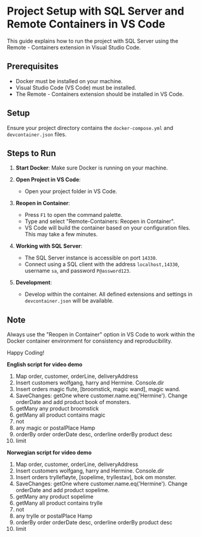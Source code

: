 # Project Setup with SQL Server and Remote Containers in VS Code

This guide explains how to run the project with SQL Server using the Remote - Containers extension in Visual Studio Code.

## Prerequisites

- Docker must be installed on your machine.
- Visual Studio Code (VS Code) must be installed.
- The Remote - Containers extension should be installed in VS Code.

## Setup

Ensure your project directory contains the `docker-compose.yml` and `devcontainer.json` files.

## Steps to Run

1. **Start Docker**: Make sure Docker is running on your machine.

2. **Open Project in VS Code**:
   - Open your project folder in VS Code.

3. **Reopen in Container**:
   - Press `F1` to open the command palette.
   - Type and select "Remote-Containers: Reopen in Container".
   - VS Code will build the container based on your configuration files. This may take a few minutes.

4. **Working with SQL Server**:
   - The SQL Server instance is accessible on port `14330`.
   - Connect using a SQL client with the address `localhost,14330`, username `sa`, and password `P@assword123`.

5. **Development**:
   - Develop within the container. All defined extensions and settings in `devcontainer.json` will be available.

## Note

Always use the "Reopen in Container" option in VS Code to work within the Docker container environment for consistency and reproducibility.

Happy Coding!


__English script for video demo__
1. Map order, customer, orderLine, deliveryAddress
2. Insert customers wolfgang, harry and Hermine. Console.dir
3. Insert orders magic flute, [broomstick, magic wand], magic wand. 
4. SaveChanges: getOne where customer.name.eq('Hermine'). Change orderDate and add product book of monsters.
5. getMany any product broomstick
6. getMany all product contains magic
7. not
8. any magic or postalPlace Hamp
9. orderBy order orderDate desc, orderline orderBy product desc
10. limit

__Norwegian script for video demo__
1. Map order, customer, orderLine, deliveryAddress
2. Insert customers wolfgang, harry and Hermine. Console.dir
3. Insert orders tryllefløyte, [sopelime, tryllestav], bok om monster. 
4. SaveChanges: getOne where customer.name.eq('Hermine'). Change orderDate and add product sopelime.
5. getMany any product sopelime
6. getMany all product contains trylle
7. not
8. any trylle or postalPlace Hamp
9. orderBy order orderDate desc, orderline orderBy product desc
10. limit

